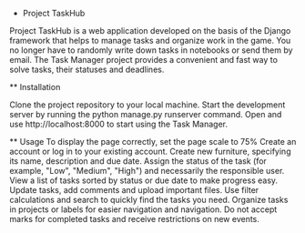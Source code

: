 * Project TaskHub

Project TaskHub is a web application developed on the basis of the Django framework that helps to manage tasks and organize work in the game. You no longer have to randomly write down tasks in notebooks or send them by email. The Task Manager project provides a convenient and fast way to solve tasks, their statuses and deadlines.

** Installation

Clone the project repository to your local machine.
Start the development server by running the python manage.py runserver command.
Open and use http://localhost:8000 to start using the Task Manager.


** Usage
To display the page correctly, set the page scale to 75%
Create an account or log in to your existing account.
Create new furniture, specifying its name, description and due date.
Assign the status of the task (for example, "Low", "Medium", "High") and necessarily the responsible user.
View a list of tasks sorted by status or due date to make progress easy.
Update tasks, add comments and upload important files.
Use filter calculations and search to quickly find the tasks you need.
Organize tasks in projects or labels for easier navigation and navigation.
Do not accept marks for completed tasks and receive restrictions on new events.
